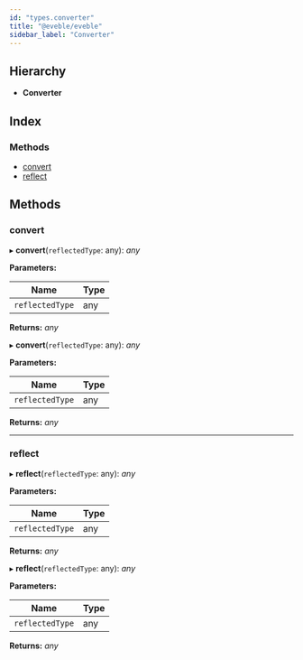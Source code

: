 ```yaml
---
id: "types.converter"
title: "@eveble/eveble"
sidebar_label: "Converter"
---
```


## Hierarchy

* **Converter**

## Index

### Methods

* [convert](types.converter.md#convert)
* [reflect](types.converter.md#reflect)

## Methods

###  convert

▸ **convert**(`reflectedType`: any): *any*

**Parameters:**

Name | Type |
------ | ------ |
`reflectedType` | any |

**Returns:** *any*

▸ **convert**(`reflectedType`: any): *any*

**Parameters:**

Name | Type |
------ | ------ |
`reflectedType` | any |

**Returns:** *any*

___

###  reflect

▸ **reflect**(`reflectedType`: any): *any*

**Parameters:**

Name | Type |
------ | ------ |
`reflectedType` | any |

**Returns:** *any*

▸ **reflect**(`reflectedType`: any): *any*

**Parameters:**

Name | Type |
------ | ------ |
`reflectedType` | any |

**Returns:** *any*
